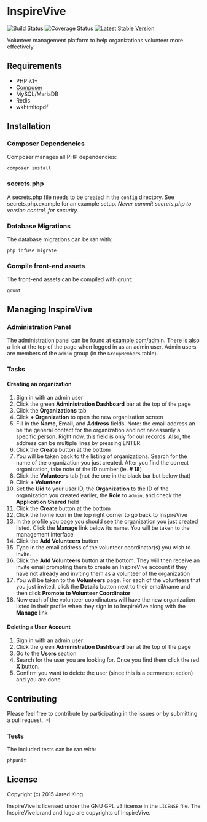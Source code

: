 InspireVive
===========

[![Build Status](https://travis-ci.org/InspireVive/inspirevive.svg?branch=master&style=flat)](https://travis-ci.org/InspireVive/inspirevive)
[![Coverage Status](https://coveralls.io/repos/InspireVive/inspirevive/badge.svg?style=flat)](https://coveralls.io/r/InspireVive/inspirevive)
[![Latest Stable Version](https://poser.pugx.org/InspireVive/inspirevive/v/stable.svg?style=flat)](https://packagist.org/packages/InspireVive/inspirevive)

Volunteer management platform to help organizations volunteer more effectively

## Requirements

- PHP 7.1+
- [Composer](https://getcomposer.org/)
- MySQL/MariaDB
- Redis
- wkhtmltopdf

## Installation

### Composer Dependencies

Composer manages all PHP dependencies:

	composer install

### secrets.php

A secrets.php file needs to be created in the `config` directory. See secrets.php.example for an example setup. *Never commit secrets.php to version control, for security.*

### Database Migrations

The database migrations can be ran with:

	php infuse migrate

### Compile front-end assets

The front-end assets can be compiled with grunt:

	grunt

## Managing InspireVive

### Administration Panel

The administration panel can be found at [example.com/admin](http://example.com/admin). There is also a link at the top of the page when logged in as an admin user. Admin users are members of the `admin` group (in the `GroupMembers` table).

### Tasks

#### Creating an organization

1. Sign in with an admin user
2. Click the green **Administration Dashboard** bar at the top of the page
3. Click the **Organizations** tab
4. Cilck **+ Organization** to open the new organization screen
5. Fill in the **Name**, **Email**, and **Address** fields. Note: the email address an be the general contact for the organization and not necessarily a specific person. Right now, this field is only for our records. Also, the address can be multiple lines by pressing ENTER.
6. Click the **Create** button at the bottom
7. You will be taken back to the listing of organizations. Search for the name of the organization you just created. After you find the correct organization, take note of the ID number (ie. **# 18**)
8. Click the **Volunteers** tab (not the one in the black bar but below that)
9. Click **+ Volunteer**
10. Set the **Uid** to your user ID, the **Organization** to the ID of the organization you created earlier, the **Role** to `admin`, and check the **Application Shared** field
11. Click the **Create** button at the bottom
12. Click the home icon in the top right corner to go back to InspireVive
13. In the profile you page you should see the organization you just created listed. Click the **Manage** link below its name. You will be taken to the management interface
14. Click the **Add Volunteers** button
15. Type in the email address of the volunteer coordinator(s) you wish to invite.
16. Click the **Add Volunteers** button at the bottom. They will then receive an invite email prompting them to create an InspireVive account if they have not already and inviting them as a volunteer of the organization
17. You will be taken to the **Volunteers** page. For each of the volunteers that you just invited, click the **Details** button next to their email/name and then click **Promote to Volunteer Coordinator**
18. Now each of the volunteer coordinators will have the new organization listed in their profile when they sign in to InspireVive along with the **Manage** link

#### Deleting a User Account

1. Sign in with an admin user
2. Click the green **Administration Dashboard** bar at the top of the page
3. Go to the **Users** section
4. Search for the user you are looking for. Once you find them click the red **X** button.
5. Confirm you want to delete the user (since this is a permanent action) and you are done.

## Contributing

Please feel free to contribute by participating in the issues or by submitting a pull request. :-)

### Tests

The included tests can be ran with:

	phpunit

## License

Copyright (c) 2015 Jared King

InspireVive is licensed under the GNU GPL v3 license in the `LICENSE` file. The InspireVive brand and logo are copyrights of InspireVive.